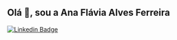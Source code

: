 ## Olá 👋, sou a Ana Flávia Alves Ferreira
[![Linkedin Badge](https://img.shields.io/badge/-LinkedIn-blue?style=flat-square&logo=Linkedin&logoColor=white&link=https://www.linkedin.com/in/ana-flávia-ferreira/)](http://linkedin.com/in/ana-flávia-ferreira)
<!--[![Gmail Badge](https://img.shields.io/badge/-Gmail-c14438?style=flat-square&logo=Gmail&logoColor=white&link=mailto:ferreiraanaflaviaalves@gmail.com)](mailto:ferreiraanaflaviaalves@gmail.com)-->

<!--
**AnaFlaviaFerreira/AnaFlaviaFerreira** is a ✨ _special_ ✨ repository because its `README.md` (this file) appears on your GitHub profile.

Here are some ideas to get you started:

- 🔭 I’m currently working on ...
- 🌱 I’m currently learning ...
- 👯 I’m looking to collaborate on ...
- 🤔 I’m looking for help with ...
- 💬 Ask me about ...
- 📫 How to reach me: ...
- 😄 Pronouns: ...
- ⚡ Fun fact: ...
-->

